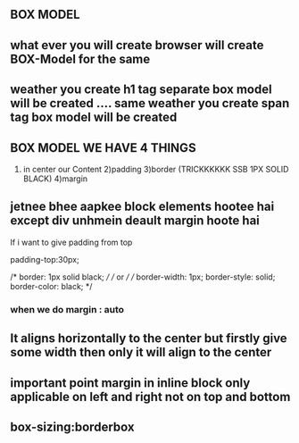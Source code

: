 ## BOX MODEL


## what ever you will create browser will create BOX-Model for the same
## weather you create  h1 tag separate box model will be created .... same weather you create span tag box model will be created


## BOX MODEL WE HAVE 4 THINGS
1) in center our Content
2)padding
3)border (TRICKKKKKK SSB 1PX SOLID BLACK)
4)margin



## jetnee bhee aapkee block elements hootee hai except div unhmein deault margin hoote hai


If i want to give padding from top 

padding-top:30px;



 /* border: 1px solid black; */
    /* or  */
    /* border-width: 1px;
    border-style: solid;
    border-color: black; */


###  when we do margin : auto 
## It aligns horizontally to the center but firstly give some width then only it will align to the center 
## important point margin in inline block only applicable on left and right not on top and bottom


## box-sizing:borderbox


